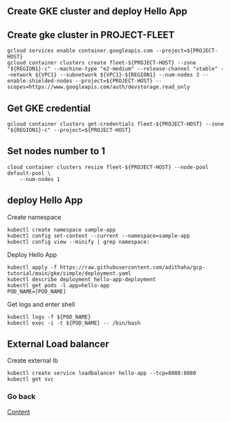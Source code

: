 ## Create GKE cluster and deploy Hello App
## Create gke cluster in PROJECT-FLEET
```
gcloud services enable container.googleapis.com --project=${PROJECT-HOST}
gcloud container clusters create fleet-${PROJECT-HOST} --zone "${REGION1}-c" --machine-type "e2-medium" --release-channel "stable" --network ${VPC1} --subnetwork ${VPC1}-${REGION1} --num-nodes 3 --enable-shielded-nodes --project=${PROJECT-HOST} --scopes=https://www.googleapis.com/auth/devstorage.read_only 
```
## Get GKE credential
```
gcloud container clusters get-credentials fleet-${PROJECT-HOST} --zone "${REGION1}-c" --project=${PROJECT-HOST}
```
## Set nodes number to 1
```
cloud container clusters resize fleet-${PROJECT-HOST} --node-pool default-pool \
    --num-nodes 1
```

## deploy Hello App
Create namespace
```
kubectl create namespace sample-app
kubectl config set-context --current --namespace=sample-app
kubectl config view --minify | grep namespace:
```
Deploy Hello App
```
kubectl apply -f https://raw.githubusercontent.com/adithaha/gcp-tutorial/main/gke/simple/deployment.yaml
kubectl describe deployment hello-app-deployment
kubectl get pods -l app=hello-app
POD_NAME=[POD_NAME]
```
Get logs and enter shell
```
kubectl logs -f ${POD_NAME}
kubectl exec -i -t ${POD_NAME} -- /bin/bash
```
## External Load balancer
Create external lb
```
kubectl create service loadbalancer hello-app --tcp=8080:8080
kubectl get svc
```

### Go back
[Content](https://github.com/adithaha/gcp-tutorial/blob/main/gke/fleet/readme.md)
